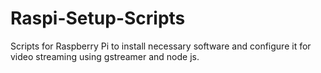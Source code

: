 # Raspi-Setup-Scripts
Scripts for Raspberry Pi to install necessary software and configure it for video streaming using gstreamer and node js. 
